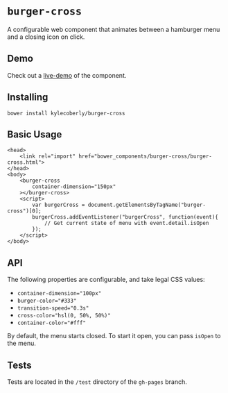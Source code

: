 # `burger-cross`

A configurable web component that animates between a hamburger menu and a closing icon on click.

## Demo

Check out a [live-demo](https://kylecoberly.github.io/burger-cross/demo) of the component.

## Installing

`bower install kylecoberly/burger-cross`

## Basic Usage

```
<head>
    <link rel="import" href="bower_components/burger-cross/burger-cross.html">
</head>
<body>
    <burger-cross
        container-dimension="150px"
    ></burger-cross>
    <script>
        var burgerCross = document.getElementsByTagName("burger-cross")[0];
        burgerCross.addEventListener("burgerCross", function(event){
            // Get current state of menu with event.detail.isOpen
        });
    </script>
</body>
```

## API

The following properties are configurable, and take legal CSS values:

* `container-dimension="100px"`
* `burger-color="#333"`
* `transition-speed="0.3s"`
* `cross-color="hsl(0, 50%, 50%)"`
* `container-color="#fff"`

By default, the menu starts closed. To start it open, you can pass `isOpen` to the menu.

## Tests

Tests are located in the `/test` directory of the `gh-pages` branch.
